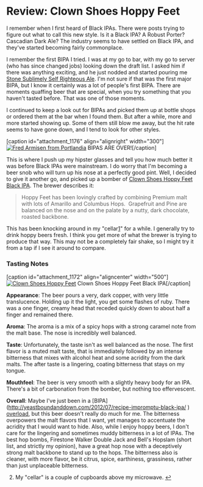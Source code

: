 Review: Clown Shoes Hoppy Feet
==============================

I remember when I first heard of Black IPAs. There were posts trying to figure out what to call this new style. Is it a Black IPA? A Robust Porter? Cascadian Dark Ale? The industry seems to have settled on Black IPA, and they've started becoming fairly commonplace.

I remember the first BIPA I tried. I was at my go to bar, with my go to server (who has since changed jobs) looking down the draft list. I asked him if there was anything exciting, and he just nodded and started pouring me [Stone Sublimely Self Righteous Ale](http://beeradvocate.com/beer/profile/147/38470). I'm not sure if that was the first major BIPA, but I know it certainly was a lot of people's first BIPA. There are moments quaffing beer that are special, when you try something that you haven't tasted before. That was one of those moments.

I continued to keep a look out for BIPAs and picked them up at bottle shops or ordered them at the bar when I found them. But after a while, more and more started showing up. Some of them still blow me away, but the hit rate seems to have gone down, and I tend to look for other styles.

\[caption id="attachment\_1176" align="alignright" width="300"\][![Fred Armisen from Portlandia](http://www.yeastboundanddown.com/wp-content/uploads/2012/06/over-300x161.png "over")](http://www.yeastboundanddown.com/wp-content/uploads/2012/06/over.png) BIPAS ARE OVER!\[/caption\]

This is where I push up my hipster glasses and tell you how much better it was before Black IPAs were mainstream. I do worry that I'm becoming a beer snob who will turn up his nose at a perfectly good pint. Well, I decided to give it another go, and picked up a bomber of [Clown Shoes Hoppy Feet Black IPA](http://beeradvocate.com/beer/profile/22951/55019). The brewer describes it:

> Hoppy Feet has been lovingly crafted by combining Premium malt with lots of Amarillo and Columbus Hops.  Grapefruit and Pine are balanced on the nose and on the palate by a nutty, dark chocolate, roasted backbone.

This has been knocking around in my "cellar[1](#1)" for a while. I generally try to drink hoppy beers fresh. I think you get more of what the brewer is trying to produce that way. This may not be a completely fair shake, so I might try it from a tap if I see it around to compare.

### Tasting Notes

\[caption id="attachment\_1172" align="aligncenter" width="500"\][![Clown Shoes Hoppy Feet](http://www.yeastboundanddown.com/wp-content/uploads/2012/06/tumblr_m67f9avhWz1rzr3i9o1_500.jpg "tumblr_m67f9avhWz1rzr3i9o1_500")](http://www.yeastboundanddown.com/wp-content/uploads/2012/06/tumblr_m67f9avhWz1rzr3i9o1_500.jpg) Clown Shoes Hoppy Feet Black IPA\[/caption\]

**Appearance**: The beer pours a very, dark copper, with very little translucence. Holding up it the light, you get some flashes of ruby. There was a one finger, creamy head that receded quickly down to about half a finger and remained there.

**Aroma**: The aroma is a mix of a spicy hops with a strong caramel note from the malt base. The nose is incredibly well balanced.

**Taste**: Unfortunately, the taste isn't as well balanced as the nose. The first flavor is a muted malt taste, that is immediately followed by an intense bitterness that mixes with alcohol heat and some acridity from the dark malts. The after taste is a lingering, coating bitterness that stays on my tongue.

**Mouthfeel**: The beer is very smooth with a slightly heavy body for an IPA. There's a bit of carbonation from the bomber, but nothing too effervescent.

**Overall**: Maybe I've just been in a [BIPA](http://yeastboundanddown.com/2012/07/recipe-impromptu-black-ipa/ ‎) [overload](http://www.yeastboundanddown.com/2012/06/brooklyn-waterfront-beer-festival), but this beer doesn't really do much for me. The bitterness overpowers the malt flavors that I want, yet manages to accentuate the acridity that I would want to hide. Also, while I enjoy hoppy beers, I don't care for the lingering and sometimes muddy bitterness in a lot of IPAs. The best hop bombs, Firestone Walker Double Jack and Bell's Hopslam (short list, and strictly my opinion), have a great hop nose with a deceptively strong malt backbone to stand up to the hops. The bitterness also is cleaner, with more flavor, be it citrus, spice, earthiness, grassiness, rather than just unplaceable bitterness.

2.  My "cellar" is a couple of cupboards above my microwave. [↩](#1_text)